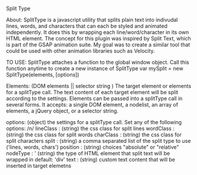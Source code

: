 Split Type

About: SplitType is a javascript utility that splits plain text into indivudal lines, words, and characters that can each be styled and animated independently. It does this by wrapping each line/word/character in its own HTML element. The concept for this plugin was inspired by Split Text, which is part of the GSAP animation suite. My goal was to create a similar tool that could be used with other animation libraries such as Velocity. 

TO USE: 
SplitType attaches a function to the global window object. Call this function anytime to create a new instance of SplitType
var mySplit = new SplitType(elements, [options])

Elements: (DOM elements || selector string ) The target element or elements for a splitType call. The text content of each target element will be split according to the settings. 
Elements can be passed into a splitType call in several forms. It accepts: a single DOM element, a nodelist, an array of elements, a jQuery object, or a selector string. 

options: (object) the settings for a splitType call. Set any of the following options: /n/
	lineClass  : (string) the css class for split lines 
	wordClass  : (string) the css class for split words 
	charClass  : (string) the css class for split characters
	split      : (string) a comma separated list of the split type to use ('lines, words, chars')
	position   : (string) choices "absolute" or "relative"
	nodeType : ' (string) the type of HTML element that split text will be wrapped in default: 'div'
	text       : (string) custom text content that will be inserted in target elemetns